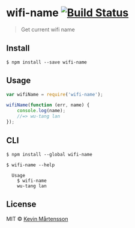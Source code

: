 # wifi-name [![Build Status](https://travis-ci.org/kevva/wifi-name.svg?branch=master)](https://travis-ci.org/kevva/wifi-name)

> Get current wifi name


## Install

```
$ npm install --save wifi-name
```


## Usage

```js
var wifiName = require('wifi-name');

wifiName(function (err, name) {
	console.log(name);
	//=> wu-tang lan
});
```


## CLI

```
$ npm install --global wifi-name
```

```
$ wifi-name --help

  Usage
    $ wifi-name
    wu-tang lan
```


## License

MIT © [Kevin Mårtensson](https://github.com/kevva)
